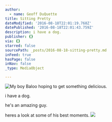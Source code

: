 ```yaml
---
author:
  - name: Geoff DuQuette
title: Sitting Pretty
dateModified: '2016-08-18T22:01:19.768Z'
datePublished: '2016-08-18T22:01:43.759Z'
description: i have a dog.
publisher: {}
via: {}
starred: false
sourcePath: _posts/2016-08-18-sitting-pretty.md
inFeed: true
hasPage: false
inNav: false
_type: MediaObject

---
```

![My boy Baloo hoping to get something delicious. ](https://the-grid-user-content.s3-us-west-2.amazonaws.com/d4e714d7-7c3e-4025-9ba9-6e9943779288.jpg)

i have a dog.

he's an amazing guy.

heres a look at some of his best moments.
![](https://the-grid-user-content.s3-us-west-2.amazonaws.com/9b968b04-0256-4afa-b65b-632458c05962.jpg)